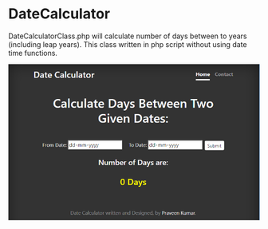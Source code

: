 # DateCalculator
DateCalculatorClass.php will calculate number of days between to years (including leap years). This class written in php script without using date time functions.

![alt text](https://raw.githubusercontent.com/praveenkumarv/DateCalculator/master/datecalculator.png)
